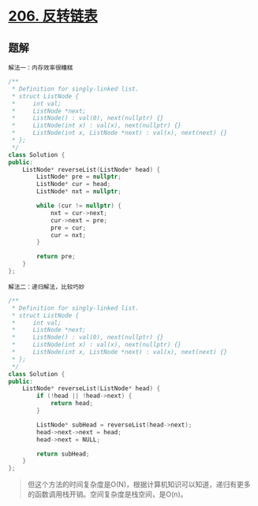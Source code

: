 # [206. 反转链表](https://leetcode.cn/problems/reverse-linked-list/description/?envType=problem-list-v2&envId=2cktkvj)  
## 题解  
`解法一：内存效率很糟糕`
```cpp
/**
 * Definition for singly-linked list.
 * struct ListNode {
 *     int val;
 *     ListNode *next;
 *     ListNode() : val(0), next(nullptr) {}
 *     ListNode(int x) : val(x), next(nullptr) {}
 *     ListNode(int x, ListNode *next) : val(x), next(next) {}
 * };
 */
class Solution {
public:
    ListNode* reverseList(ListNode* head) {
        ListNode* pre = nullptr;
        ListNode* cur = head;
        ListNode* nxt = nullptr;

        while (cur != nullptr) {
            nxt = cur->next;
            cur->next = pre;
            pre = cur;
            cur = nxt;
        }

        return pre;
    }
};
```  

`解法二：递归解法，比较巧妙`
```cpp 
/**
 * Definition for singly-linked list.
 * struct ListNode {
 *     int val;
 *     ListNode *next;
 *     ListNode() : val(0), next(nullptr) {}
 *     ListNode(int x) : val(x), next(nullptr) {}
 *     ListNode(int x, ListNode *next) : val(x), next(next) {}
 * };
 */
class Solution {
public:
    ListNode* reverseList(ListNode* head) {
        if (!head || !head->next) {
            return head;
        }

        ListNode* subHead = reverseList(head->next);
        head->next->next = head;
        head->next = NULL;

        return subHead;
    }
};
```
> 但这个方法的时间复杂度是O(N)，根据计算机知识可以知道，递归有更多的函数调用栈开销。空间复杂度是栈空间，是O(n)。
